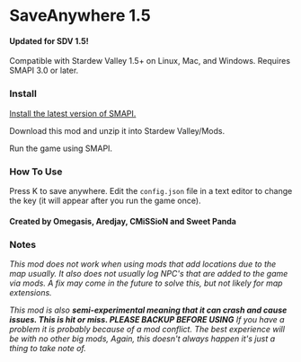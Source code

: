# SaveAnywhere 1.5

#### Updated for SDV 1.5!

Compatible with Stardew Valley 1.5+ on Linux, Mac, and Windows. Requires SMAPI 3.0 or later.

### Install

[Install the latest version of SMAPI.](https://smapi.io/)

Download this mod and unzip it into Stardew Valley/Mods.

Run the game using SMAPI.

### How To Use

Press K to save anywhere. Edit the `config.json` file in a text editor to change the key (it will appear after you run
the game once).

#### Created by Omegasis, Aredjay, CMiSSioN and Sweet Panda

### Notes

*This mod does not work when using mods that add locations due to the map usually. It also does not usually log NPC's
that are added to the game via mods. A fix may come in the future to solve this, but not likely for map extensions.*

*This mod is
also **semi-experimental meaning that it can crash and cause issues. This is hit or miss. PLEASE BACKUP BEFORE USING**
If you have a problem it is probably because of a mod conflict. The best experience will be with no other big mods,
Again, this doesn't always happen it's just a thing to take note of.*
